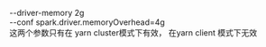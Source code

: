 

--driver-memory 2g \
--conf spark.driver.memoryOverhead=4g \
这两个参数只有在 yarn cluster模式下有效，
在yarn client 模式下无效